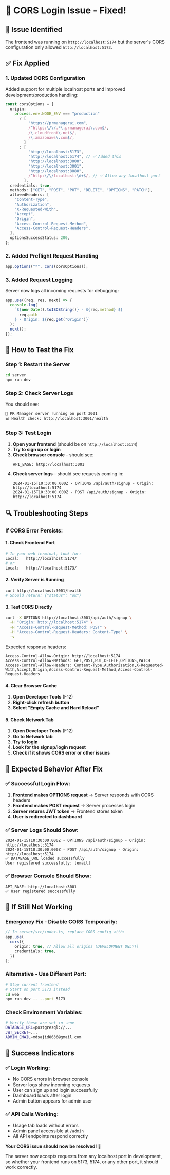# 🔧 CORS Login Issue - Fixed!

## 🚨 **Issue Identified**

The frontend was running on `http://localhost:5174` but the server's CORS configuration only allowed `http://localhost:5173`.

## ✅ **Fix Applied**

### **1. Updated CORS Configuration**

Added support for multiple localhost ports and improved development/production handling:

```typescript
const corsOptions = {
  origin:
    process.env.NODE_ENV === "production"
      ? [
          "https://prmanagerai.com",
          /^https:\/\/.*\.prmanagerai\.com$/,
          /\.cloudfront\.net$/,
          /\.amazonaws\.com$/,
        ]
      : [
          "http://localhost:5173",
          "http://localhost:5174", // ✅ Added this
          "http://localhost:3000",
          "http://localhost:3001",
          "http://localhost:8080",
          /^http:\/\/localhost:\d+$/, // ✅ Allow any localhost port
        ],
  credentials: true,
  methods: ["GET", "POST", "PUT", "DELETE", "OPTIONS", "PATCH"],
  allowedHeaders: [
    "Content-Type",
    "Authorization",
    "X-Requested-With",
    "Accept",
    "Origin",
    "Access-Control-Request-Method",
    "Access-Control-Request-Headers",
  ],
  optionsSuccessStatus: 200,
};
```

### **2. Added Preflight Request Handling**

```typescript
app.options("*", cors(corsOptions));
```

### **3. Added Request Logging**

Server now logs all incoming requests for debugging:

```typescript
app.use((req, res, next) => {
  console.log(
    `${new Date().toISOString()} - ${req.method} ${
      req.path
    } - Origin: ${req.get("Origin")}`
  );
  next();
});
```

## 🚀 **How to Test the Fix**

### **Step 1: Restart the Server**

```bash
cd server
npm run dev
```

### **Step 2: Check Server Logs**

You should see:

```
🚀 PR Manager server running on port 3001
📊 Health check: http://localhost:3001/health
```

### **Step 3: Test Login**

1. **Open your frontend** (should be on `http://localhost:5174`)
2. **Try to sign up or login**
3. **Check browser console** - should see:
   ```
   API_BASE: http://localhost:3001
   ```
4. **Check server logs** - should see requests coming in:
   ```
   2024-01-15T10:30:00.000Z - OPTIONS /api/auth/signup - Origin: http://localhost:5174
   2024-01-15T10:30:00.000Z - POST /api/auth/signup - Origin: http://localhost:5174
   ```

## 🔍 **Troubleshooting Steps**

### **If CORS Error Persists:**

#### **1. Check Frontend Port**

```bash
# In your web terminal, look for:
Local:   http://localhost:5174/
# or
Local:   http://localhost:5173/
```

#### **2. Verify Server is Running**

```bash
curl http://localhost:3001/health
# Should return: {"status": "ok"}
```

#### **3. Test CORS Directly**

```bash
curl -X OPTIONS http://localhost:3001/api/auth/signup \
  -H "Origin: http://localhost:5174" \
  -H "Access-Control-Request-Method: POST" \
  -H "Access-Control-Request-Headers: Content-Type" \
  -v
```

Expected response headers:

```
Access-Control-Allow-Origin: http://localhost:5174
Access-Control-Allow-Methods: GET,POST,PUT,DELETE,OPTIONS,PATCH
Access-Control-Allow-Headers: Content-Type,Authorization,X-Requested-With,Accept,Origin,Access-Control-Request-Method,Access-Control-Request-Headers
```

#### **4. Clear Browser Cache**

1. **Open Developer Tools** (F12)
2. **Right-click refresh button**
3. **Select "Empty Cache and Hard Reload"**

#### **5. Check Network Tab**

1. **Open Developer Tools** (F12)
2. **Go to Network tab**
3. **Try to login**
4. **Look for the signup/login request**
5. **Check if it shows CORS error or other issues**

## 🎯 **Expected Behavior After Fix**

### **✅ Successful Login Flow:**

1. **Frontend makes OPTIONS request** → Server responds with CORS headers
2. **Frontend makes POST request** → Server processes login
3. **Server returns JWT token** → Frontend stores token
4. **User is redirected to dashboard**

### **✅ Server Logs Should Show:**

```
2024-01-15T10:30:00.000Z - OPTIONS /api/auth/signup - Origin: http://localhost:5174
2024-01-15T10:30:00.000Z - POST /api/auth/signup - Origin: http://localhost:5174
✅ DATABASE_URL loaded successfully
User registered successfully: [email]
```

### **✅ Browser Console Should Show:**

```
API_BASE: http://localhost:3001
✅ User registered successfully
```

## 🚨 **If Still Not Working**

### **Emergency Fix - Disable CORS Temporarily:**

```typescript
// In server/src/index.ts, replace CORS config with:
app.use(
  cors({
    origin: true, // Allow all origins (DEVELOPMENT ONLY!)
    credentials: true,
  })
);
```

### **Alternative - Use Different Port:**

```bash
# Stop current frontend
# Start on port 5173 instead
cd web
npm run dev -- --port 5173
```

### **Check Environment Variables:**

```bash
# Verify these are set in .env
DATABASE_URL=postgresql://...
JWT_SECRET=...
ADMIN_EMAIL=mdsajid8636@gmail.com
```

## 🎉 **Success Indicators**

### **✅ Login Working:**

- No CORS errors in browser console
- Server logs show incoming requests
- User can sign up and login successfully
- Dashboard loads after login
- Admin button appears for admin user

### **✅ API Calls Working:**

- Usage tab loads without errors
- Admin panel accessible at `/admin`
- All API endpoints respond correctly

**Your CORS issue should now be resolved!** 🚀

The server now accepts requests from any localhost port in development, so whether your frontend runs on 5173, 5174, or any other port, it should work correctly.
